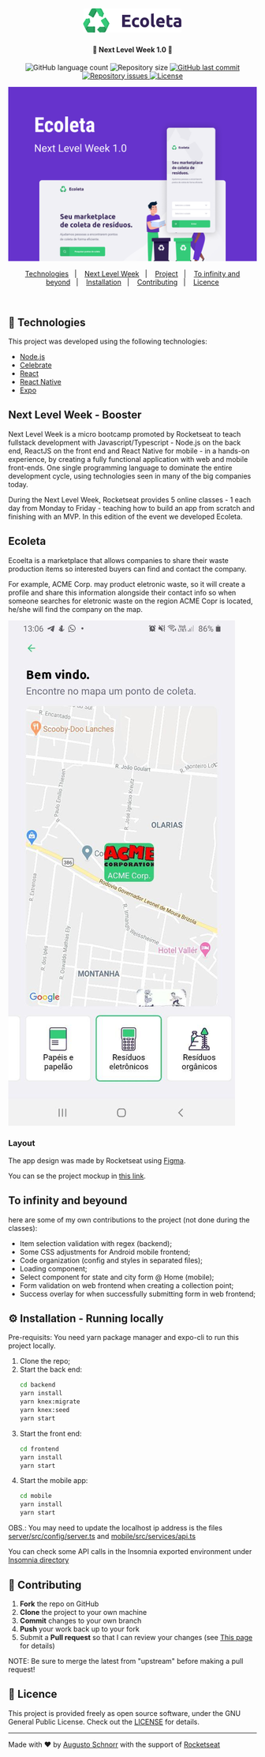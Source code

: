 <h1 align="center">
    <img alt="Ecoleta" title="Ecoleta Logo" src="web/src/assets/logo.svg" width="200px" />
</h1>

<h4 align="center">
  🚀 Next Level Week 1.0 🚀
</h4>
<p align="center">
  <img alt="GitHub language count" src="https://img.shields.io/github/languages/count/Alcsaw/next-level-week-1">

  <img alt="Repository size" src="https://img.shields.io/github/repo-size/Alcsaw/next-level-week-1">
  
  <a href="https://github.com/Alcsaw/next-level-week-1/commits/master">
    <img alt="GitHub last commit" src="https://img.shields.io/github/last-commit/Alcsaw/next-level-week-1">
  </a>

  <a href="https://github.com/Alcsaw/next-level-week-1/issues">
    <img alt="Repository issues" src="https://img.shields.io/github/issues/Alcsaw/next-level-week-1">
  </a>

  <a href="https://github.com/Alcsaw/next-level-week-1/blob/master/LICENSE">
    <img alt="License" src="https://img.shields.io/badge/license-GNU3-brightgreen">
  </a>
  
</p>

![Cover](/readme-images/Ecoleta-Cover.png)

<p align="center">
  <a href="#rocket-technologies">Technologies</a>&nbsp;&nbsp;&nbsp;|&nbsp;&nbsp;&nbsp;
  <a href="#next-level-week---booster">Next Level Week</a>&nbsp;&nbsp;&nbsp;|&nbsp;&nbsp;&nbsp;
  <a href="#ecoleta">Project</a>&nbsp;&nbsp;&nbsp;|&nbsp;&nbsp;&nbsp;
  <a href="#-layout">To infinity and beyond</a>&nbsp;&nbsp;&nbsp;|&nbsp;&nbsp;&nbsp;
  <a href="#%EF%B8%8F-installation---running-locally">Installation</a>&nbsp;&nbsp;&nbsp;|&nbsp;&nbsp;&nbsp;
  <a href="#-contributing">Contributing</a>&nbsp;&nbsp;&nbsp;|&nbsp;&nbsp;&nbsp;
  <a href="#memo-licence">Licence</a>
</p>

<br>

## :rocket: Technologies

This project was developed using the following technologies:

- [Node.js](https://nodejs.org/en/)
- [Celebrate](https://github.com/arb/celebrate)
- [React](https://reactjs.org)
- [React Native](https://reactnative.dev/)
- [Expo](https://expo.io/)

## Next Level Week - Booster

Next Level Week is a micro bootcamp promoted by Rocketseat to teach fullstack development with Javascript/Typescript - Node.js on the back end, ReactJS on the front end and React Native for mobile - in a hands-on experience, by creating a fully functional application with web and mobile front-ends. One single programming language to dominate the entire development cycle, using technologies seen in many of the big companies today.


During the Next Level Week, Rocketseat provides 5 online classes - 1 each day from Monday to Friday - teaching how to build an app from scratch and finishing with an MVP. In this edition of the event we developed Ecoleta.

## Ecoleta

Ecoelta is a marketplace that allows companies to share their waste production items so interested buyers can find and contact the company.


For example, ACME Corp. may product eletronic waste, so it will create a profile and share this information alongside their contact info so when someone searches for eletronic waste on the region ACME Copr is located, he/she will find the company on the map.

![Searching for eletronic waste](/readme-images/map-mobile.jpg)


### Layout

The app design was made by Rocketseat using [Figma](https://figma.com).

You can se the project mockup in [this link](https://www.figma.com/file/9TlOcj6l7D05fZhU12xWT3/Ecoleta-(Booster)).


## To infinity and beyound

here are some of my own contributions to the project (not done during the classes):

- Item selection validation with regex (backend);
- Some CSS adjustments for Android mobile frontend;
- Code organization (config and styles in separated files);
- Loading component;
- Select component for state and city form @ Home (mobile);
- Form validation on web frontend when creating a collection point;
- Success overlay for when successfully submitting form in web frontend;


## ⚙️ Installation - Running locally

Pre-requisits:
You need yarn package manager and expo-cli to run this project locally.

1. Clone the repo;
2. Start the back end:
    ```bash
    cd backend
    yarn install
    yarn knex:migrate
    yarn knex:seed
    yarn start
    ```
3. Start the front end:
    ```bash
    cd frontend
    yarn install
    yarn start
    ```
4. Start the mobile app:
    ```bash
    cd mobile
    yarn install
    yarn start
    ```
    
OBS.: You may need to update the localhost ip address is the files [server/src/config/server.ts](/server/src/config/server.ts) and [mobile/src/services/api.ts](/mobile/src/services/api.ts)


You can check some API calls in the Insomnia exported environment under [Insomnia directory](/Insomnia)


## 🤔 Contributing

 1. **Fork** the repo on GitHub
 2. **Clone** the project to your own machine
 3. **Commit** changes to your own branch
 4. **Push** your work back up to your fork
 5. Submit a **Pull request** so that I can review your changes (see [This page](https://help.github.com/pt/github/collaborating-with-issues-and-pull-requests/creating-a-pull-request) for details)

NOTE: Be sure to merge the latest from "upstream" before making a pull request!

## :memo: Licence

This project is provided freely as open source software, under the GNU General Public
License. Check out the [LICENSE](LICENSE) for details.

---

Made with ♥ by [Augusto Schnorr](https://www.linkedin.com/in/alcsaw/) with the support of [Rocketseat](rocketseat.com.br)
